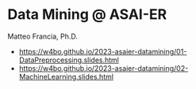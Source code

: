 # Data Mining @ ASAI-ER

Matteo Francia, Ph.D.

- https://w4bo.github.io/2023-asaier-datamining/01-DataPreprocessing.slides.html
- https://w4bo.github.io/2023-asaier-datamining/02-MachineLearning.slides.html
